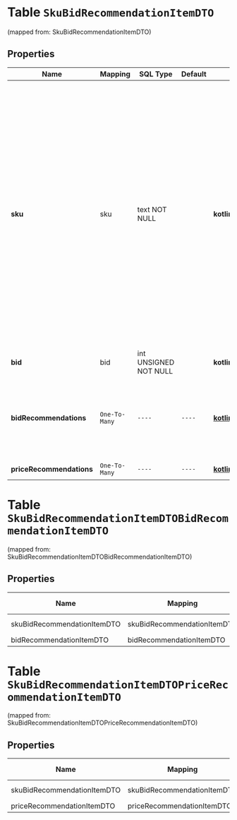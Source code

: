 
# Table `SkuBidRecommendationItemDTO`
(mapped from: SkuBidRecommendationItemDTO)

## Properties
Name | Mapping | SQL Type | Default | Type | Description | Notes
---- | ------- | -------- | ------- | ---- | ----------- | -----
**sku** | sku | text NOT NULL |  | **kotlin.String** | Ваш SKU — идентификатор товара в вашей системе.  Разрешена любая последовательность длиной до 255 знаков.  Правила использования SKU:  * У каждого товара SKU должен быть свой.  * SKU товара нельзя менять — можно только удалить товар и добавить заново с новым SKU.  * Уже заданный SKU нельзя освободить и использовать заново для другого товара. Каждый товар должен получать новый идентификатор, до того никогда не использовавшийся в вашем каталоге.  [Что такое SKU и как его назначать](https://yandex.ru/support/marketplace/assortment/add/index.html#fields)  | 
**bid** | bid | int UNSIGNED NOT NULL |  | **kotlin.Int** | Значение ставки. | 
**bidRecommendations** | `One-To-Many` | `----` | `----`  | [**kotlin.Array&lt;BidRecommendationItemDTO&gt;**](BidRecommendationItemDTO.md) | Список рекомендованных ставок с соответствующими долями показов. Чем больше ставка, тем большую долю показов она помогает получить.  |  [optional]
**priceRecommendations** | `One-To-Many` | `----` | `----`  | [**kotlin.Array&lt;PriceRecommendationItemDTO&gt;**](PriceRecommendationItemDTO.md) | Рекомендованные цены. |  [optional]




# **Table `SkuBidRecommendationItemDTOBidRecommendationItemDTO`**
(mapped from: SkuBidRecommendationItemDTOBidRecommendationItemDTO)

## Properties
Name | Mapping | SQL Type | Default | Type | Description | Notes
---- | ------- | -------- | ------- | ---- | ----------- | -----
skuBidRecommendationItemDTO | skuBidRecommendationItemDTO | long | | kotlin.Long | Primary Key | *one*
bidRecommendationItemDTO | bidRecommendationItemDTO | long | | kotlin.Long | Foreign Key | *many*



# **Table `SkuBidRecommendationItemDTOPriceRecommendationItemDTO`**
(mapped from: SkuBidRecommendationItemDTOPriceRecommendationItemDTO)

## Properties
Name | Mapping | SQL Type | Default | Type | Description | Notes
---- | ------- | -------- | ------- | ---- | ----------- | -----
skuBidRecommendationItemDTO | skuBidRecommendationItemDTO | long | | kotlin.Long | Primary Key | *one*
priceRecommendationItemDTO | priceRecommendationItemDTO | long | | kotlin.Long | Foreign Key | *many*



